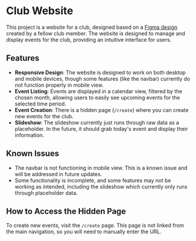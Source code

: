 # Club Website

This project is a website for a club, designed based on a [Figma design](https://www.figma.com/proto/mPwmGIqylFV2Al63Zff5EG/Club-Website?node-id=4%3A3&scaling=scale-down&page-id=0%3A1&starting-point-node-id=4%3A3) created by a fellow club member. The website is designed to manage and display events for the club, providing an intuitive interface for users.

## Features

- **Responsive Design**: The website is designed to work on both desktop and mobile devices, though some features (like the navbar) currently do not function properly in mobile view.
- **Event Listing**: Events are displayed in a calendar view, filtered by the chosen month, allowing users to easily see upcoming events for the selected time period.
- **Event Creation**: There is a hidden page (`/create`) where you can create new events for the club.
- **Slideshow**: The slideshow currently just runs through raw data as a placeholder. In the future, it should grab today's event and display their information.

## Known Issues

- The navbar is not functioning in mobile view. This is a known issue and will be addressed in future updates.
- Some functionality is incomplete, and some features may not be working as intended, including the slideshow which currently only runs through placeholder data.

## How to Access the Hidden Page

To create new events, visit the `/create` page. This page is not linked from the main navigation, so you will need to manually enter the URL.
